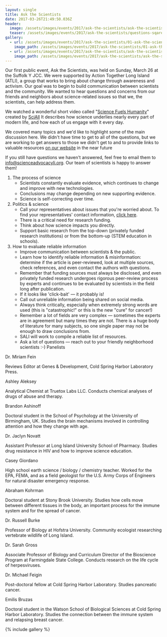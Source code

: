 ```yaml
---
layout: single
title: Ask the Scientists
date: 2017-03-26T21:49:50.036Z
header:
  image: /assets/images/events/2017/ask-the-scientists/ask-the-scientists-image.jpg
  teaser: /assets/images/events/2017/ask-the-scientists/questions-sqare.jpg
gallery:
  - url: /assets/images/events/2017/ask-the-scientists/01-ask-the-scientists-group-shot.jpg
    image_path: /assets/images/events/2017/ask-the-scientists/01-ask-the-scientists-group-shot.jpg
  - url: /assets/images/events/2017/ask-the-scientists/ask-the-scientists-group-shot-OG.jpg
    image_path: /assets/images/events/2017/ask-the-scientists/ask-the-scientists-group-shot-OG.jpg
---
```

Our first public event, Ask the Scientists, was held on Sunday, March 26 at the Suffolk Y JCC. We were supported by Action Together Long Island (ATLI), a group that works to bring about change through awareness and activism. Our goal was to begin to build communication between scientists and the community. We wanted to hear questions and concerns from our friends and neighbors about science-related issues so that we, the scientists, can help address them.

We watched a wonderful short video called "[Science Fuels Humanity](https://www.youtube.com/watch?v=rg5Fgb6mtp4)" created by [SciAll](https://sciall.org) It describes how science underlies nearly every part of modern life, and how each of us engage with it every day.

We covered many topics and we'd like to highlight some of the main discussion here. We didn't have time to get to all of the questions, but we are working to get answers to those we didn't get to and to provide links to valuable resources [on our website]() in the near future

If you still have questions we haven't answered, feel free to email them to info@scienceadvocacyli.org. Our team of scientists is happy to answer them!

1. The process of science
   - Scientists constantly evaluate evidence, which continues to change and improve with new technologies.
   - Conclusions may change depending on new supporting evidence.
   - Science is self-correcting over time.
2. Politics & science
   - Call your representatives about issues that you're worried about. To find your representatives' contact information, [click here](https://www.usa.gov/elected-officials).
   - There is a critical need for research funding.
   - Think about how science impacts you directly.
   - Support basic research from the top-down (privately funded research institutions) or from the bottom-up (STEM education in schools).
3. How to evaluate reliable information
   - Improve communication between scientists & the public.
   - Learn how to identify reliable information & misinformation: determine if the article is peer-reviewed, look at multiple sources, check references, and even contact the authors with questions.
   - Remember that funding sources must always be disclosed, and even privately funded research undergoes rigorous peer-review process by experts and continues to be evaluated by scientists in the field long after publication.
   - If it looks like 'click-bait' — it probably is!
   - Call out unreliable information being shared on social media.
   - Always think critically, especially when extremely strong words are used (this is "catastrophic!" or this is the new "cure" for cancer!)
   - Remember a lot of fields are very complex — sometimes the experts are in agreement but many times they are not. There is a huge body of literature for many subjects, so one single paper may not be enough to draw conclusions from.
   - SALI will work to compile a reliable list of resources.
   - Ask a lot of questions — reach out to your friendly neighborhood scientists :-)
Panelists

Dr. Miriam Fein

Reviews Editor at Genes & Development, Cold Spring Harbor Laboratory Press.

Ashley Aleksey

Analytical Chemist at Truetox Labs LLC. Conducts chemical analyses of drugs of abuse and therapy.

Brandon Ashinoff

Doctoral student in the School of Psychology at the University of Birmingham, UK. Studies the brain mechanisms involved in controlling attention and how they change with age.

Dr. Jaclyn Novatt

Assistant Professor at Long Island University School of Pharmacy. Studies drug resistance in HIV and how to improve science education.

Casey Giordano

High school earth science / biology / chemistry teacher. Worked for the EPA, FEMA, and as a field geologist for the U.S. Army Corps of Engineers for natural disaster emergency response.

Abraham Kohrman

Doctoral student at Stony Brook University. Studies how cells move between different tissues in the body, an important process for the immune system and for the spread of cancer.

Dr. Russell Burke

Professor of Biology at Hofstra University. Community ecologist researching vertebrate wildlife of Long Island.

Dr. Sarah Gross

Associate Professor of Biology and Curriculum Director of the Bioscience Program at Farmingdale State College. Conducts research on the life cycle of herpesviruses.

Dr. Michael Feigin

Post-doctoral fellow at Cold Spring Harbor Laboratory. Studies pancreatic cancer.

Emilis Bruzas

Doctoral student in the Watson School of Biological Sciences at Cold Spring Harbor Laboratory. Studies the connection between the immune system and relapsing breast cancer.

{% include gallery %}